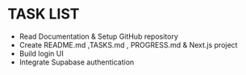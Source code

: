 # TASK LIST

-  Read Documentation & Setup GitHub repository
-  Create README.md ,TASKS.md , PROGRESS.md & Next.js project
-  Build login  UI
-  Integrate Supabase authentication